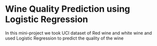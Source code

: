 # Wine Quality Prediction using Logistic Regression
 In this mini-project we took UCI dataset of Red wine and white wine and used Logistic Regression to predict the quality of the wine
